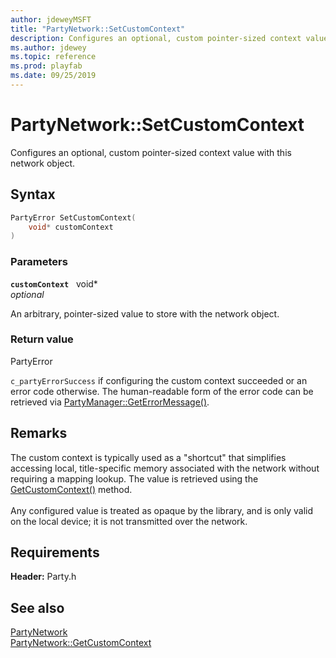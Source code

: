 ```yaml
---
author: jdeweyMSFT
title: "PartyNetwork::SetCustomContext"
description: Configures an optional, custom pointer-sized context value with this network object.
ms.author: jdewey
ms.topic: reference
ms.prod: playfab
ms.date: 09/25/2019
---
```


# PartyNetwork::SetCustomContext  

Configures an optional, custom pointer-sized context value with this network object.  

## Syntax  
  
```cpp
PartyError SetCustomContext(  
    void* customContext  
)  
```  
  
### Parameters  
  
**`customContext`** &nbsp; void*  
*optional*  
  
An arbitrary, pointer-sized value to store with the network object.  
  
  
### Return value  
PartyError
  
```c_partyErrorSuccess``` if configuring the custom context succeeded or an error code otherwise. The human-readable form of the error code can be retrieved via [PartyManager::GetErrorMessage()](../../PartyManager/methods/partymanager_geterrormessage.md).
  
## Remarks  
  
The custom context is typically used as a "shortcut" that simplifies accessing local, title-specific memory associated with the network without requiring a mapping lookup. The value is retrieved using the [GetCustomContext()](partynetwork_getcustomcontext.md) method. <br /><br /> Any configured value is treated as opaque by the library, and is only valid on the local device; it is not transmitted over the network.
  
## Requirements  
  
**Header:** Party.h
  
## See also  
[PartyNetwork](../partynetwork.md)  
[PartyNetwork::GetCustomContext](partynetwork_getcustomcontext.md)
  
  
